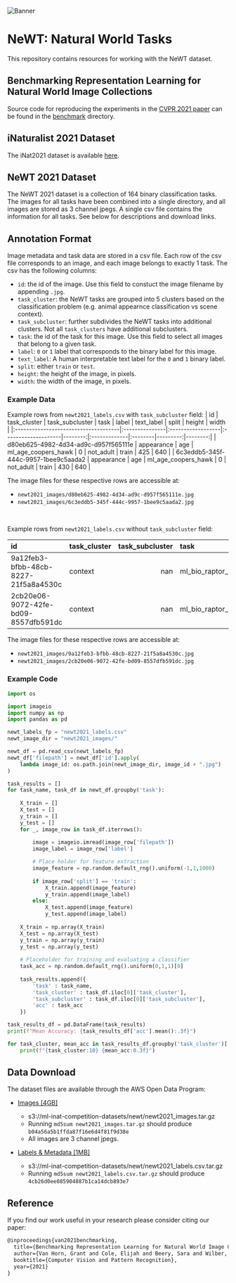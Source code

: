 ![Banner](assets/newt.jpeg)

# NeWT: Natural World Tasks

This repository contains resources for working with the NeWT dataset. 

## Benchmarking Representation Learning for Natural World Image Collections

Source code for reproducing the experiments in the [CVPR 2021 paper](https://arxiv.org/abs/2103.16483) can be found in the [benchmark](benchmark/) directory. 

## iNaturalist 2021 Dataset

The iNat2021 dataset is available [here](https://github.com/visipedia/inat_comp/tree/master/2021).

## NeWT 2021 Dataset

The NeWT 2021 dataset is a collection of 164 binary classification tasks. The images for all tasks have been combined into a single directory, and all images are stored as 3 channel jpegs. A single csv file contains the information for all tasks. See below for descriptions and download links. 

## Annotation Format

Image metadata and task data are stored in a csv file. Each row of the csv file corresponds to an image, and each image belongs to exactly 1 task. The csv has the  following columns:
  * `id`: the id of the image. Use this field to constuct the image filename by appending `.jpg`. 
  * `task_cluster`: the NeWT tasks are grouped into 5 clusters based on the classification problem (e.g. animal appearnce classification vs scene context).  
  * `task_subcluster`: further subdivides the NeWT tasks into additional clusters. Not all `task_clusters` have additional subclusters. 
  * `task`: the id of the task for this image. Use this field to select all images that belong to a given task. 
  * `label`: `0` or `1` label that corresponds to the binary label for this image. 
  * `text_label`: A human interpretable text label for the `0` and `1` binary label. 
  * `split`: either `train` or `test`. 
  * `height`: the height of the image, in pixels. 
  * `width`: the width of the image, in pixels. 

### Example Data

Example rows from `newt2021_labels.csv` with `task_subcluster` field:
| id                                   | task_cluster   | task_subcluster   | task                |   label | text_label   | split   |   height |   width |
|:-------------------------------------|:---------------|:------------------|:--------------------|--------:|:-------------|:--------|---------:|--------:|
| d80eb625-4982-4d34-ad9c-d957f565111e | appearance     | age               | ml_age_coopers_hawk |       0 | not_adult    | train   |      425 |     640 |
| 6c3eddb5-345f-444c-9957-1bee9c5aada2 | appearance     | age               | ml_age_coopers_hawk |       0 | not_adult    | train   |      430 |     640 |

The image files for these respective rows are accessible at:
  * `newt2021_images/d80eb625-4982-4d34-ad9c-d957f565111e.jpg`
  * `newt2021_images/6c3eddb5-345f-444c-9957-1bee9c5aada2.jpg`

<br>

Example rows from `newt2021_labels.csv` without `task_subcluster` field:

| id                                   | task_cluster   |   task_subcluster | task                       |   label | text_label   | split   |   height |   width |
|:-------------------------------------|:---------------|------------------:|:---------------------------|--------:|:-------------|:--------|---------:|--------:|
| 9a12feb3-bfbb-48cb-8227-21f5a8a4530c | context        |               nan | ml_bio_raptor_utility_pole |       0 | neg          | train   |      640 |     540 |
| 2cb20e06-9072-42fe-bd09-8557dfb591dc | context        |               nan | ml_bio_raptor_utility_pole |       0 | neg          | train   |      426 |     640 |

The image files for these respective rows are accessible at:
  * `newt2021_images/9a12feb3-bfbb-48cb-8227-21f5a8a4530c.jpg`
  * `newt2021_images/2cb20e06-9072-42fe-bd09-8557dfb591dc.jpg`

### Example Code
```python
import os

import imageio
import numpy as np
import pandas as pd

newt_labels_fp = "newt2021_labels.csv"
newt_image_dir = "newt2021_images/"

newt_df = pd.read_csv(newt_labels_fp)
newt_df['filepath'] = newt_df['id'].apply(
    lambda image_id: os.path.join(newt_image_dir, image_id + ".jpg")
)

task_results = []
for task_name, task_df in newt_df.groupby('task'):
    
    X_train = []
    X_test = []
    y_train = []
    y_test = []
    for _, image_row in task_df.iterrows():
        
        image = imageio.imread(image_row['filepath'])
        image_label = image_row['label']

        # Place holder for feature extraction
        image_feature = np.random.default_rng().uniform(-1,1,1000) 
        
        if image_row['split'] == 'train':
            X_train.append(image_feature)
            y_train.append(image_label)
        else:
            X_test.append(image_feature)
            y_test.append(image_label)
    
    X_train = np.array(X_train)
    X_test = np.array(X_test)
    y_train = np.array(y_train)
    y_test = np.array(y_test)
    
    # Placeholder for training and evaluating a classifier
    task_acc = np.random.default_rng().uniform(0,1,1)[0]
    
    task_results.append({
        'task' : task_name,
        'task_cluster' : task_df.iloc[0]['task_cluster'],
        'task_subcluster' : task_df.iloc[0]['task_subcluster'],
        'acc' : task_acc
    })

task_results_df = pd.DataFrame(task_results)
print(f"Mean Accuracy: {task_results_df['acc'].mean():.3f}")

for task_cluster, mean_acc in task_results_df.groupby('task_cluster')['acc'].mean().iteritems():
    print(f"{task_cluster:10} {mean_acc:0.3f}")
```


## Data Download

The dataset files are available through the AWS Open Data Program:

* [Images [4GB]](https://ml-inat-competition-datasets.s3.amazonaws.com/newt/newt2021_images.tar.gz)
  * s3://ml-inat-competition-datasets/newt/newt2021_images.tar.gz
  * Running `md5sum newt2021_images.tar.gz` should produce `b04a56a5b1ffda87f16e6d4f81f9d38e`
  * All images are 3 channel jpegs. 

* [Labels & Metadata [1MB]](https://ml-inat-competition-datasets.s3.amazonaws.com/newt/newt2021_labels.csv.tar.gz)
  * s3://ml-inat-competition-datasets/newt/newt2021_labels.csv.tar.gz
  * Running `md5sum newt2021_labels.csv.tar.gz` should produce `4cb26d0ee085904887b1ca14dcb893e7`


## Reference  
If you find our work useful in your research please consider citing our paper:  

```latex
@inproceedings{van2021benchmarking,
  title={Benchmarking Representation Learning for Natural World Image Collections},
  author={Van Horn, Grant and Cole, Elijah and Beery, Sara and Wilber, Kimberly and Belongie, Serge and Mac Aodha, Oisin},
  booktitle={Computer Vision and Pattern Recognition},
  year={2021}
}
```
